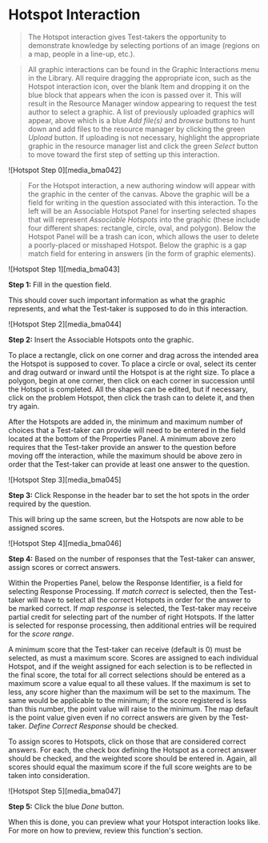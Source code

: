 # Hotspot Interaction

>The Hotspot interaction gives Test-takers the opportunity to demonstrate knowledge by selecting portions of an image (regions on a map, people in a line-up, etc.).

>All graphic interactions can be found in the Graphic Interactions menu in the Library. All require dragging the appropriate icon, such as the Hotspot interaction icon, over the blank Item and dropping it on the blue block that appears when the icon is passed over it. This will result in the Resource Manager window appearing to request the test author to select a graphic. A list of previously uploaded graphics will appear, above which is a blue *Add file(s)* and *browse* buttons to hunt down and add files to the resource manager by clicking the green *Upload* button. If uploading is not necessary, highlight the appropriate graphic in the resource manager list and click the green *Select* button to move toward the first step of setting up this interaction.

![Hotspot Step 0][media_bma042]

>For the Hotspot interaction, a new authoring window will appear with the graphic in the center of the canvas. Above the graphic will be a field for writing in the question associated with this interaction. To the left will be an Associable Hotspot Panel for inserting selected shapes that will represent *Associable Hotspots* into the graphic (these include four different shapes: rectangle, circle, oval, and polygon). Below the Hotspot Panel will be a trash can icon, which allows the user to delete a poorly-placed or misshaped Hotspot. Below the graphic is a gap match field for entering in answers (in the form of graphic elements).

![Hotspot Step 1][media_bma043]

**Step 1:** Fill in the question field. 

This should cover such important information as what the graphic represents, and what the Test-taker is supposed to do in this interaction.

![Hotspot Step 2][media_bma044]

**Step 2:** Insert the Associable Hotspots onto the graphic.

To place a rectangle, click on one corner and drag across the intended area the Hotspot is supposed to cover. To place a circle or oval, select its center and drag outward or inward until the Hotspot is at the right size. To place a polygon, begin at one corner, then click on each corner in succession until the Hotspot is completed. All the shapes can be edited, but if necessary, click on the problem Hotspot, then click the trash can to delete it, and then try again.

After the Hotspots are added in, the minimum and maximum number of choices that a Test-taker can provide will need to be entered in the field located at the bottom of the Properties Panel. A minimum above zero requires that the Test-taker provide an answer to the question before moving off the interaction, while the maximum should be above zero in order that the Test-taker can provide at least one answer to the question.

![Hotspot Step 3][media_bma045]

**Step 3:** Click Response in the header bar to set the hot spots in the order required by the question.

This will bring up the same screen, but the Hotspots are now able to be assigned scores.

![Hotspot Step 4][media_bma046]

**Step 4:** Based on the number of responses that the Test-taker can answer, assign scores or correct answers.

Within the Properties Panel, below the Response Identifier, is a field for selecting Response Processing. If *match correct* is selected, then the Test-taker will have to select all the correct Hotspots in order for the answer to be marked correct. If *map response* is selected, the Test-taker may receive partial credit for selecting part of the number of right Hotspots. If the latter is selected for response processing, then additional entries will be required for the *score range*. 

A minimum score that the Test-taker can receive (default is 0) must be selected, as must a maximum score. Scores are assigned to each individual Hotspot, and if the weight assigned for each selection is to be reflected in the final score, the total for all correct selections should be entered as a maximum score a value equal to all these values. If the maximum is set to less, any score higher than the maximum will be set to the maximum. The same would be applicable to the minimum; if the score registered is less than this number, the point value will raise to the minimum. The map default is the point value given even if no correct answers are given by the Test-taker. *Define Correct Response* should be checked.

To assign scores to Hotspots, click on those that are considered correct answers. For each, the check box defining the Hotspot as a correct answer should be checked, and the weighted score should be entered in. Again, all scores should equal the maximum score if the full score weights are to be taken into consideration. 

![Hotspot Step 5][media_bma047]

**Step 5:** Click the blue *Done* button.

When this is done, you can preview what your Hotspot interaction looks like. For more on how to preview, review this function's section.

